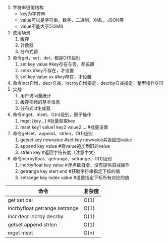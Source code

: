 1. 字符串键值结构
    - key为字符串
    - value可以是字符串，数字，二进制，XML，JSON等
    - value不能大于512MB
2. 使用场景
    1. 缓存
    2. 计数器
    3. 分布式锁
3. 命令get，set，del，都是O(1)级别
    1. set key value #key存在与否，都设置
    2. setnx #key不存在，才设置
    3. set key value xx #key存在，才设置
4. 命令incr自增，decr自减，incrby自增指定，decrby自减指定，整型操作O(1)
5. 实战
    1. 用户访问量统计
    2. 缓存视频的基本信息
    3. 分布式id生成器
6. 命令mget、mset，O(n)级别，原子操作
    1. mget [key…] #批量获取key
    2. mset key1 value1 key2 value2 … #批量设置
7. 命令getset、append、strlen，O(1)级别
    1. getset key newvalue #set key newvalue并返回旧value 
    2. append key value #将value追加到旧的value
    3. strlen key #返回字符长度（注意中文）
8. 命令incrbyfloat、getrange、setrange，O(1)级别
    1. incrbyfloat key value #浮点数自增，没有提供自减操作
    2. getrange key start end #获取字符串指定下标的值
    3. setrange key index value #设置指定下标所有对应的值

| 命令                          | 复杂度 |
| ----------------------------- | ------ |
| get set del                   | O(1)   |
| incrbyfloat getrange setrange | O(1)   |
| incr decr incrby decrby       | O(1)   |
| getset append strlen          | O(1)   |
| mget mset                     | O(n)   |

​         